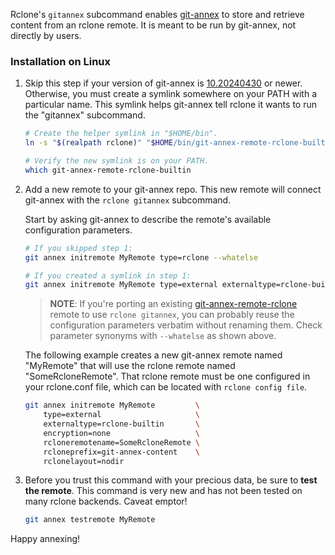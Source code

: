 Rclone's `gitannex` subcommand enables [git-annex] to store and retrieve content
from an rclone remote. It is meant to be run by git-annex, not directly by
users.

[git-annex]: https://git-annex.branchable.com/

### Installation on Linux

1. Skip this step if your version of git-annex is [10.20240430] or newer.
   Otherwise, you must create a symlink somewhere on your PATH with a particular
   name. This symlink helps git-annex tell rclone it wants to run the "gitannex"
   subcommand.

   ```sh
   # Create the helper symlink in "$HOME/bin".
   ln -s "$(realpath rclone)" "$HOME/bin/git-annex-remote-rclone-builtin"

   # Verify the new symlink is on your PATH.
   which git-annex-remote-rclone-builtin
   ```

   [10.20240430]: https://git-annex.branchable.com/news/version_10.20240430/

2. Add a new remote to your git-annex repo. This new remote will connect
   git-annex with the `rclone gitannex` subcommand.

   Start by asking git-annex to describe the remote's available configuration
   parameters.

   ```sh
   # If you skipped step 1:
   git annex initremote MyRemote type=rclone --whatelse

   # If you created a symlink in step 1:
   git annex initremote MyRemote type=external externaltype=rclone-builtin --whatelse
    ```

   > **NOTE**: If you're porting an existing [git-annex-remote-rclone] remote to
   > use `rclone gitannex`, you can probably reuse the configuration parameters
   > verbatim without renaming them. Check parameter synonyms with `--whatelse`
   > as shown above.
   >
   > [git-annex-remote-rclone]: https://github.com/git-annex-remote-rclone/git-annex-remote-rclone

   The following example creates a new git-annex remote named "MyRemote" that
   will use the rclone remote named "SomeRcloneRemote". That rclone remote must
   be one configured in your rclone.conf file, which can be located with `rclone
   config file`.

   ```sh
   git annex initremote MyRemote         \
       type=external                     \
       externaltype=rclone-builtin       \
       encryption=none                   \
       rcloneremotename=SomeRcloneRemote \
       rcloneprefix=git-annex-content    \
       rclonelayout=nodir
   ```

3. Before you trust this command with your precious data, be sure to **test the
   remote**. This command is very new and has not been tested on many rclone
   backends. Caveat emptor!

   ```sh
   git annex testremote MyRemote
   ```

Happy annexing!
